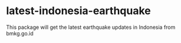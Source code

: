 # latest-indonesia-earthquake
This package will get the latest earthquake updates in Indonesia from bmkg.go.id
